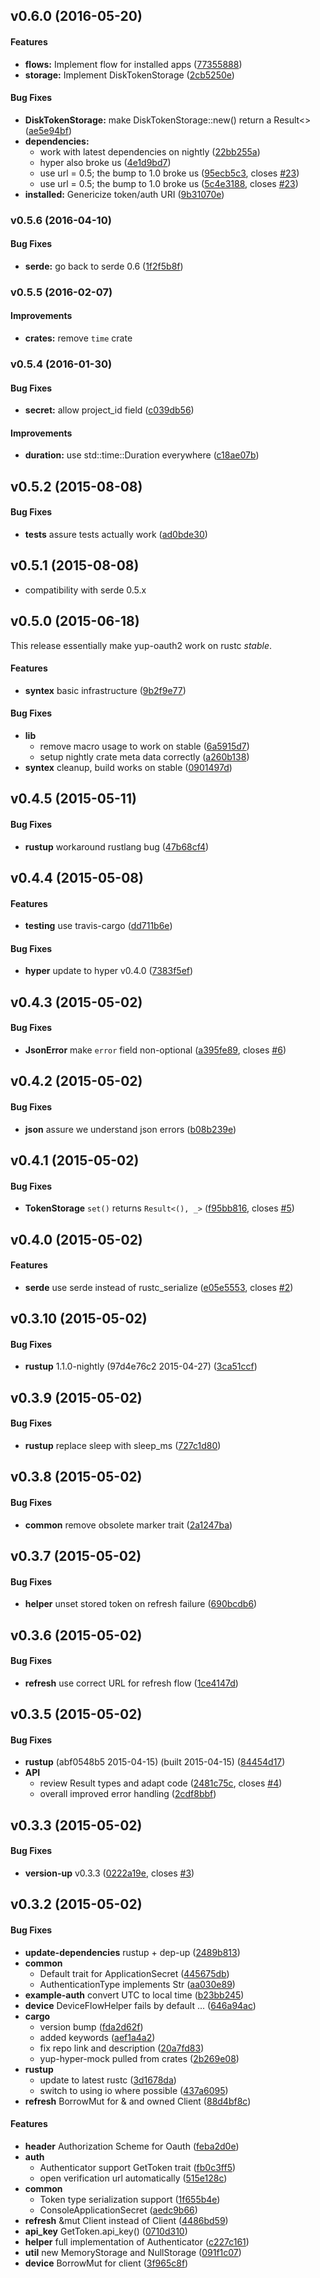 <a name="v0.6.0"></a>
## v0.6.0 (2016-05-20)


#### Features

* **flows:**  Implement flow for installed apps ([77355888](https://github.com/Byron/yup-oauth2/commit/77355888f2d1f0db09b10d81a374d8d254dd13fb))
* **storage:**  Implement DiskTokenStorage ([2cb5250e](https://github.com/Byron/yup-oauth2/commit/2cb5250e72f53bc020cad298b5689dcc88e6347f))

#### Bug Fixes

* **DiskTokenStorage:**  make DiskTokenStorage::new() return a Result<> ([ae5e94bf](https://github.com/Byron/yup-oauth2/commit/ae5e94bf7b15318a15b2885fa0d4b5fded8bcadd))
* **dependencies:**
  *  work with latest dependencies on nightly ([22bb255a](https://github.com/Byron/yup-oauth2/commit/22bb255a55e2a92e4b03c33d721ab122c6c5ae32))
  *  hyper also broke us ([4e1d9bd7](https://github.com/Byron/yup-oauth2/commit/4e1d9bd75091583ff9d8f49e6e8cd46458677457))
  *  use url = 0.5; the bump to 1.0 broke us ([95ecb5c3](https://github.com/Byron/yup-oauth2/commit/95ecb5c3887bd51367724da4e9c862aa1c3154a9), closes [#23](https://github.com/Byron/yup-oauth2/issues/23))
  *  use url = 0.5; the bump to 1.0 broke us ([5c4e3188](https://github.com/Byron/yup-oauth2/commit/5c4e318842c809551242a804c97e8696e5e6eb5c), closes [#23](https://github.com/Byron/yup-oauth2/issues/23))
* **installed:**  Genericize token/auth URI ([9b31070e](https://github.com/Byron/yup-oauth2/commit/9b31070edbac3ba9e42dc08c81a48ec3fee8a728))



<a name="v0.5.6"></a>
### v0.5.6 (2016-04-10)


#### Bug Fixes

* **serde:**  go back to serde 0.6 ([1f2f5b8f](https://github.com/Byron/yup-oauth2/commit/1f2f5b8f892ac280eb33a114b5e415f914454311))



<a name="v0.5.5"></a>
### v0.5.5 (2016-02-07)

#### Improvements

* **crates:**  remove `time` crate

<a name="v0.5.4"></a>
### v0.5.4 (2016-01-30)


#### Bug Fixes

* **secret:**  allow project_id field ([c039db56](https://github.com/Byron/yup-oauth2/commit/c039db56cdda527e51e83e3f65033b94aca11a68))

#### Improvements

* **duration:**  use std::time::Duration everywhere ([c18ae07b](https://github.com/Byron/yup-oauth2/commit/c18ae07bbb6855230ba64806967456ee681e8f4a))



<a name="v0.5.2"></a>
## v0.5.2 (2015-08-08)


#### Bug Fixes

* **tests**  assure tests actually work ([ad0bde30](https://github.com/Byron/yup-oauth2/commit/ad0bde3092499e26c819a871065f70d0d8519e0b))



<a name="v0.5.1"></a>
## v0.5.1 (2015-08-08)

* compatibility with serde 0.5.x

<a name="v0.5.0"></a>
## v0.5.0 (2015-06-18)

This release essentially make yup-oauth2 work on rustc *stable*.

#### Features

* **syntex**  basic infrastructure ([9b2f9e77](https://github.com/Byron/yup-oauth2/commit/9b2f9e77be8189e6cc9ef196f49e764011ca9519))

#### Bug Fixes

* **lib**
  *  remove macro usage to work on stable ([6a5915d7](https://github.com/Byron/yup-oauth2/commit/6a5915d7d64820ecaf6aed30c92f2f7fbe28d72f))
  *  setup nightly crate meta data correctly ([a260b138](https://github.com/Byron/yup-oauth2/commit/a260b13868aaf667ef5379e4223ec0c94b78e26b))
* **syntex**  cleanup, build works on stable ([0901497d](https://github.com/Byron/yup-oauth2/commit/0901497d8984ac5cd02aa1a0c21d463dce9a1edf))



<a name="v0.4.5"></a>
## v0.4.5 (2015-05-11)


#### Bug Fixes

* **rustup**  workaround rustlang bug ([47b68cf4](https://github.com/Byron/yup-oauth2/commit/47b68cf4010974b1ea834b292d9b9101d15a6c46))


<a name="v0.4.4"></a>
## v0.4.4 (2015-05-08)


#### Features

* **testing**  use travis-cargo ([dd711b6e](https://github.com/Byron/yup-oauth2/commit/dd711b6e8065bb699aa244cd6a51f21bdb4e05e9))

#### Bug Fixes

* **hyper**  update to hyper v0.4.0 ([7383f5ef](https://github.com/Byron/yup-oauth2/commit/7383f5efb60fabdb797a71cc5288068b3095c294))



<a name="v0.4.3"></a>
## v0.4.3 (2015-05-02)


#### Bug Fixes

* **JsonError**  make `error` field non-optional ([a395fe89](https://github.com/Byron/yup-oauth2/commit/a395fe892c9893360305f93de60b61cbc64162f9), closes [#6](https://github.com/Byron/yup-oauth2/issues/6))



<a name="v0.4.2"></a>
## v0.4.2 (2015-05-02)


#### Bug Fixes

* **json**  assure we understand json errors ([b08b239e](https://github.com/Byron/yup-oauth2/commit/b08b239e88815f83034eadd751d64b25d9650798))



<a name="v0.4.1"></a>
## v0.4.1 (2015-05-02)


#### Bug Fixes

* **TokenStorage**  `set()` returns `Result<(), _>` ([f95bb816](https://github.com/Byron/yup-oauth2/commit/f95bb816f7346ae5d1b04e946f09da372e9c0a37), closes [#5](https://github.com/Byron/yup-oauth2/issues/5))



<a name="v0.4.0"></a>
## v0.4.0 (2015-05-02)


#### Features

* **serde**  use serde instead of rustc_serialize ([e05e5553](https://github.com/Byron/yup-oauth2/commit/e05e5553e3bbfb0b8bebf3da785f4d1a16e353f3), closes [#2](https://github.com/Byron/yup-oauth2/issues/2))



<a name="v0.3.10"></a>
## v0.3.10 (2015-05-02)


#### Bug Fixes

* **rustup**  1.1.0-nightly (97d4e76c2 2015-04-27) ([3ca51ccf](https://github.com/Byron/yup-oauth2/commit/3ca51ccfe2c410349002279ddd925edf245da1e6))



<a name="v0.3.9"></a>
## v0.3.9 (2015-05-02)


#### Bug Fixes

* **rustup**  replace sleep with sleep_ms ([727c1d80](https://github.com/Byron/yup-oauth2/commit/727c1d801b4ae8f7b7cb80050139926bbcb9bf48))



<a name="v0.3.8"></a>
## v0.3.8 (2015-05-02)


#### Bug Fixes

* **common**  remove obsolete marker trait ([2a1247ba](https://github.com/Byron/yup-oauth2/commit/2a1247bae0b7a5fd0195b8dca8cda2a2cf1b2132))



<a name="v0.3.7"></a>
## v0.3.7 (2015-05-02)


#### Bug Fixes

* **helper**  unset stored token on refresh failure ([690bcdb6](https://github.com/Byron/yup-oauth2/commit/690bcdb627ed8dc9e033bc8823997fcfb69ccd89))



<a name="v0.3.6"></a>
## v0.3.6 (2015-05-02)


#### Bug Fixes

* **refresh**  use correct URL for refresh flow ([1ce4147d](https://github.com/Byron/yup-oauth2/commit/1ce4147d545a3a22d60180e9ae0473c8d039784d))



<a name="v0.3.5"></a>
## v0.3.5 (2015-05-02)


#### Bug Fixes

* **rustup**  (abf0548b5 2015-04-15) (built 2015-04-15) ([84454d17](https://github.com/Byron/yup-oauth2/commit/84454d1736fb3a4b5448a678b3fb26495bd64a69))
* **API**
  *  review Result types and adapt code ([2481c75c](https://github.com/Byron/yup-oauth2/commit/2481c75c3148e262419a969feb49aa0a8141f836), closes [#4](https://github.com/Byron/yup-oauth2/issues/4))
  *  overall improved error handling ([2cdf8bbf](https://github.com/Byron/yup-oauth2/commit/2cdf8bbf76976c47b9052d2e675aa0ced16f726b))



<a name="v0.3.3"></a>
## v0.3.3 (2015-05-02)


#### Bug Fixes

* **version-up**  v0.3.3 ([0222a19e](https://github.com/Byron/yup-oauth2/commit/0222a19e9df3fa7b90ee429b02a053cc2210d9ea), closes [#3](https://github.com/Byron/yup-oauth2/issues/3))



<a name="v0.3.2"></a>
## v0.3.2 (2015-05-02)


#### Bug Fixes

* **update-dependencies**  rustup + dep-up ([2489b813](https://github.com/Byron/yup-oauth2/commit/2489b81383dae08b9ddf5809286ceee08d091fcc))
* **common**
  *  Default trait for ApplicationSecret ([445675db](https://github.com/Byron/yup-oauth2/commit/445675db7f3b34f01a794732a9f254889d1f16b6))
  *  AuthenticationType implements Str ([aa030e89](https://github.com/Byron/yup-oauth2/commit/aa030e8987760720f3d616cb0dad18c531bc7a45))
* **example-auth**  convert UTC to local time ([b23bb245](https://github.com/Byron/yup-oauth2/commit/b23bb2459b282ebc0cc4b9667a576d9a427710d5))
* **device**  DeviceFlowHelper fails by default ... ([646a94ac](https://github.com/Byron/yup-oauth2/commit/646a94ac11c06d456cf05ae80954e6ca7e3bc47a))
* **cargo**
  *  version bump ([fda2d62f](https://github.com/Byron/yup-oauth2/commit/fda2d62fa221cd0b8150af41a09706f6e78f9cfb))
  *  added keywords ([aef1a4a2](https://github.com/Byron/yup-oauth2/commit/aef1a4a28cdae083c3098dd8f7973fec0b7b3de8))
  *  fix repo link and description ([20a7fd83](https://github.com/Byron/yup-oauth2/commit/20a7fd83dc2f482508d3764dacdb4981e03a44d9))
  *  yup-hyper-mock pulled from crates ([2b269e08](https://github.com/Byron/yup-oauth2/commit/2b269e084d2016d93f07e48f8b31e73677492ef7))
* **rustup**
  *  update to latest rustc ([3d1678da](https://github.com/Byron/yup-oauth2/commit/3d1678daead26705b876ec7f1ad7305479c0225c))
  *  switch to using io where possible ([437a6095](https://github.com/Byron/yup-oauth2/commit/437a60959b15aae657ad9285fa5ab33580ccd221))
* **refresh**  BorrowMut for & and owned Client ([88d4bf8c](https://github.com/Byron/yup-oauth2/commit/88d4bf8c28ea10db0730e072986303f71bdbfed3))

#### Features

* **header**  Authorization Scheme for Oauth ([feba2d0e](https://github.com/Byron/yup-oauth2/commit/feba2d0e5afe01171bb6ba1289dcf68644c00354))
* **auth**
  *  Authenticator support GetToken trait ([fb0c3ff5](https://github.com/Byron/yup-oauth2/commit/fb0c3ff506a70431112c46f4c4d79f6a9559dd58))
  *  open verification url automatically ([515e128c](https://github.com/Byron/yup-oauth2/commit/515e128cac42569b5009108fa0eb008b412631ca))
* **common**
  *  Token type serialization support ([1f655b4e](https://github.com/Byron/yup-oauth2/commit/1f655b4eff499457d4ee9554aaa3b0eb99465b42))
  *  ConsoleApplicationSecret ([aedc9b66](https://github.com/Byron/yup-oauth2/commit/aedc9b6696c2880808705eb0cb130137ccdaf481))
* **refresh**  &mut Client instead of Client ([4486bd59](https://github.com/Byron/yup-oauth2/commit/4486bd595fc4a3e6fecafbc5323fc0d6398a9ff9))
* **api_key**  GetToken.api_key() ([0710d310](https://github.com/Byron/yup-oauth2/commit/0710d310f821662ea8cdf449d192e671ecfa9f69))
* **helper**  full implementation of Authenticator ([c227c161](https://github.com/Byron/yup-oauth2/commit/c227c161fd7233d236c1ee5e700dd56298922f08))
* **util**  new MemoryStorage and NullStorage ([091f1c07](https://github.com/Byron/yup-oauth2/commit/091f1c07592808656735cb8800f0a809329e58d9))
* **device**  BorrowMut for client ([3f965c8f](https://github.com/Byron/yup-oauth2/commit/3f965c8fea1f341809be97364cbaa570b986f2c4))
